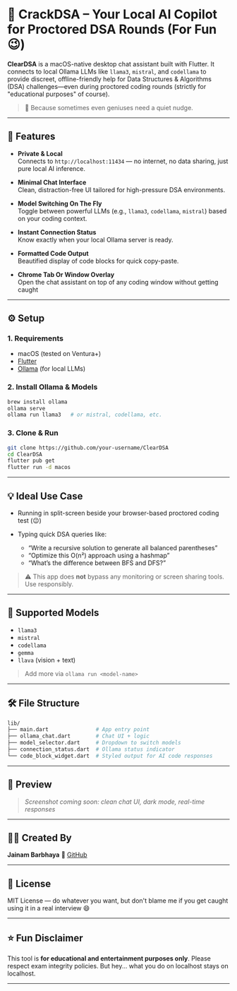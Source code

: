 # 🧠 CrackDSA – Your Local AI Copilot for Proctored DSA Rounds (For Fun 😉)

**ClearDSA** is a macOS-native desktop chat assistant built with Flutter. It connects to local Ollama LLMs like `llama3`, `mistral`, and `codellama` to provide discreet, offline-friendly help for Data Structures & Algorithms (DSA) challenges—even during proctored coding rounds (strictly for "educational purposes" of course).

> 🤖 Because sometimes even geniuses need a quiet nudge.

---

## 🚀 Features

- **Private & Local**  
  Connects to `http://localhost:11434` — no internet, no data sharing, just pure local AI inference.

- **Minimal Chat Interface**  
  Clean, distraction-free UI tailored for high-pressure DSA environments.

- **Model Switching On The Fly**  
  Toggle between powerful LLMs (e.g., `llama3`, `codellama`, `mistral`) based on your coding context.

- **Instant Connection Status**  
  Know exactly when your local Ollama server is ready.

- **Formatted Code Output**  
  Beautified display of code blocks for quick copy-paste.

- **Chrome Tab Or Window Overlay**  
  Open the chat assistant on top of any coding window without getting caught

---

## ⚙️ Setup

### 1. Requirements

- macOS (tested on Ventura+)
- [Flutter](https://flutter.dev)
- [Ollama](https://ollama.com) (for local LLMs)

### 2. Install Ollama & Models

```bash
brew install ollama
ollama serve
ollama run llama3   # or mistral, codellama, etc.
````

### 3. Clone & Run

```bash
git clone https://github.com/your-username/ClearDSA
cd ClearDSA
flutter pub get
flutter run -d macos
```

---

## 💡 Ideal Use Case

* Running in split-screen beside your browser-based proctored coding test (😉)
* Typing quick DSA queries like:

  * “Write a recursive solution to generate all balanced parentheses”
  * “Optimize this O(n²) approach using a hashmap”
  * “What’s the difference between BFS and DFS?”

> ⚠️ This app does **not** bypass any monitoring or screen sharing tools. Use responsibly.

---

## 🧠 Supported Models

* `llama3`
* `mistral`
* `codellama`
* `gemma`
* `llava` (vision + text)

> Add more via `ollama run <model-name>`

---

## 🛠️ File Structure

```bash
lib/
├── main.dart               # App entry point
├── ollama_chat.dart        # Chat UI + logic
├── model_selector.dart     # Dropdown to switch models
├── connection_status.dart  # Ollama status indicator
└── code_block_widget.dart  # Styled output for AI code responses
```

---

## 📸 Preview

> *Screenshot coming soon: clean chat UI, dark mode, real-time responses*

---

## 🧑‍💻 Created By

**Jainam Barbhaya**
🔗 [GitHub](https://github.com/jainambarbhaya1509)

---

## 📜 License

MIT License — do whatever you want, but don't blame me if you get caught using it in a real interview 😄

---

## ⭐️ Fun Disclaimer

This tool is **for educational and entertainment purposes only**.
Please respect exam integrity policies. But hey... what you do on localhost stays on localhost.

---
